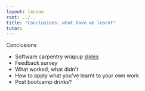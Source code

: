 ```yaml
---
layout: lesson
root: ../..
title: "Conclusions: what have we learnt"
tutor:
---
```


Conclusions

- Software carpentry wrapup [slides](conclusion.pdf)
- Feedback survey
- What worked, what didn't
- How to apply what you've learnt to your own work
- Post bootcamp drinks?
